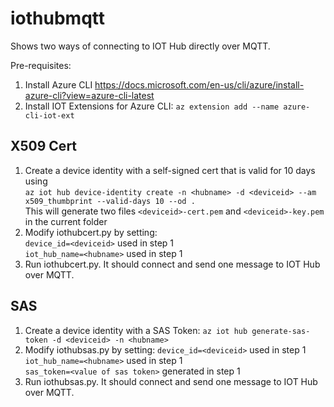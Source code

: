 # iothubmqtt
Shows two ways of connecting to IOT Hub directly over MQTT.

Pre-requisites:
1) Install Azure CLI https://docs.microsoft.com/en-us/cli/azure/install-azure-cli?view=azure-cli-latest
2) Install IOT Extensions for Azure CLI: `az extension add --name azure-cli-iot-ext`

## X509 Cert

1) Create a device identity with a self-signed cert that is valid for 10 days using <br>
   `az iot hub device-identity create -n <hubname> -d <deviceid> --am x509_thumbprint --valid-days 10 --od .`<br>
   This will generate two files `<deviceid>-cert.pem` and `<deviceid>-key.pem` in the current folder
2) Modify iothubcert.py by setting:<br>
    `device_id=<deviceid>` used in step 1 <br>
    `iot_hub_name=<hubname>` used in step 1 <br>
3) Run iothubcert.py. It should connect and send one message to IOT Hub over MQTT.
## SAS
1) Create a device identity with a SAS Token:
    `az iot hub generate-sas-token -d <deviceid> -n <hubname>`
2) Modify iothubsas.py by setting:
    `device_id=<deviceid>` used in step 1 <br>
    `iot_hub_name=<hubname>` used in step 1 <br>
    `sas_token=<value of sas token>` generated in step 1 <br> 
3) Run iothubsas.py. It should connect and send one message to IOT Hub over MQTT.